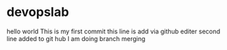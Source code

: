 # devopslab
hello world
This is my first commit
this line is add via github editer
second line added to git hub
I am doing branch merging
